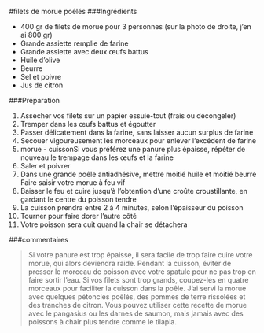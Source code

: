 #filets de morue poêlés
###Ingrédients

- 400 gr de filets de morue pour 3 personnes (sur la photo de droite, j’en ai 800 gr)
- Grande assiette remplie de farine
- Grande assiette avec deux œufs battus
- Huile d’olive
- Beurre
- Sel et poivre
- Jus de citron

###Préparation

1. Assécher vos filets sur un papier essuie-tout (frais ou décongeler)
2. Tremper dans les œufs battus et égoutter
3. Passer délicatement dans la farine, sans laisser aucun surplus de farine
4. Secouer vigoureusement les morceaux pour enlever l’excédent de farine
5. morue - cuissonSi vous préférez une panure plus épaisse, répéter de nouveau le trempage dans les œufs et la farine
6. Saler et poivrer
7. Dans une grande poêle antiadhésive, mettre moitié huile et moitié beurre
Faire saisir votre morue à feu vif
8. Baisser le feu et cuire jusqu’à l’obtention d’une croûte croustillante, en gardant le centre du poisson tendre
9. La cuisson prendra entre 2 à 4 minutes, selon l’épaisseur du poisson
10. Tourner pour faire dorer l’autre côté
11. Votre poisson sera cuit quand la chair se détachera

###commentaires
> Si votre panure est trop épaisse, il sera facile de trop faire cuire votre morue, qui alors deviendra raide. Pendant la cuisson, éviter de presser le morceau de poisson avec votre spatule pour ne pas trop en faire sortir l’eau. Si vos filets sont trop grands, coupez-les en quatre morceaux pour faciliter la cuisson dans la poêle.
> J’ai servi la morue avec quelques pétoncles poêlés, des pommes de terre rissolées et des tranches de citron. Vous pouvez utiliser cette recette de morue avec le pangasius ou les darnes de saumon, mais jamais avec des poissons à chair plus tendre comme le tilapia.